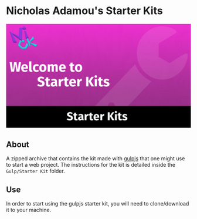 # Nicholas Adamou's Starter Kits
![Project Preview](Other/thumbnail.png)

## About 

A zipped archive that contains the kit made with [gulpjs]("http://gulpjs.com/") that one might use to start a web project. The instructions for the kit is detailed inside the `Gulp/Starter Kit` folder. 

## Use

In order to start using the gulpjs starter kit, you will need to clone/download it to your machine.
